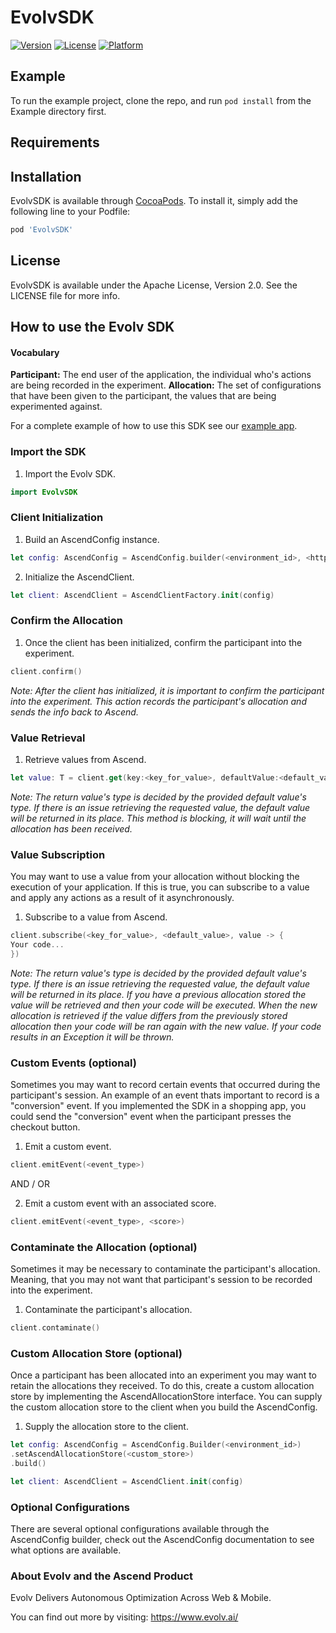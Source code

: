 # EvolvSDK
[![Version](https://img.shields.io/cocoapods/v/EvolvSDK.svg?style=flat)](https://cocoapods.org/pods/EvolvSDK)
[![License](https://img.shields.io/cocoapods/l/EvolvSDK.svg?style=flat)](https://cocoapods.org/pods/EvolvSDK)
[![Platform](https://img.shields.io/cocoapods/p/EvolvSDK.svg?style=flat)](https://cocoapods.org/pods/EvolvSDK)

## Example

To run the example project, clone the repo, and run `pod install` from the Example directory first.

## Requirements

## Installation

EvolvSDK is available through [CocoaPods](https://cocoapods.org). To install
it, simply add the following line to your Podfile:

```ruby
pod 'EvolvSDK'
```

## License

EvolvSDK is available under the Apache License, Version 2.0. See the LICENSE file for more info.

## How to use the Evolv SDK

#### Vocabulary

**Participant:** The end user of the application, the individual who's actions are being recorded in the experiment.
**Allocation:** The set of configurations that have been given to the participant, the values that are being
experimented against.

For a complete example of how to use this SDK see our [example app](https://github.com/PhyllisWong/EvolvSDK/tree/master/Example).

### Import the SDK

1. Import the Evolv SDK.
```swift
import EvolvSDK
```


### Client Initialization

1. Build an AscendConfig instance.
```swift
let config: AscendConfig = AscendConfig.builder(<environment_id>, <http_client>).build()
```

2. Initialize the AscendClient.
```swift
let client: AscendClient = AscendClientFactory.init(config)
```

### Confirm the Allocation

1. Once the client has been initialized, confirm the participant into the experiment.
```swift
client.confirm()
```
*Note: After the client has initialized, it is important to confirm the participant into the experiment. This action
records the participant's allocation and sends the info back to Ascend.*

### Value Retrieval

1. Retrieve values from Ascend.
```swift
let value: T = client.get(key:<key_for_value>, defaultValue:<default_value>)
```

*Note: The return value's type is decided by the provided default value's type. If there is an issue retrieving the
requested value, the default value will be returned in its place. This method is blocking, it will wait until the
allocation has been received.*

### Value Subscription

You may want to use a value from your allocation without blocking the execution of your application. If this is true, you can
subscribe to a value and apply any actions as a result of it asynchronously.

1. Subscribe to a value from Ascend.
```swift
client.subscribe(<key_for_value>, <default_value>, value -> {
Your code...
})
```

*Note: The return value's type is decided by the provided default value's type. If there is an issue retrieving the
requested value, the default value will be returned in its place. If you have a previous allocation stored the 
value will be retrieved and then your code will be executed. When the new allocation is retrieved if the value
differs from the previously stored allocation then your code will be ran again with the new value. If your code 
results in an Exception it will be thrown.*

### Custom Events (optional)

Sometimes you may want to record certain events that occurred during the participant's session. An example of an event
thats important to record is a "conversion" event. If you implemented the SDK in a shopping app, you could send the
"conversion" event when the participant presses the checkout button.

1. Emit a custom event.
```swift
client.emitEvent(<event_type>)
```

AND / OR

2. Emit a custom event with an associated score.
```swift
client.emitEvent(<event_type>, <score>)
```

### Contaminate the Allocation (optional)

Sometimes it may be necessary to contaminate the participant's allocation. Meaning, that you may not want that participant's session to be recorded into the experiment.

1. Contaminate the participant's allocation.
```swift
client.contaminate()
```    

### Custom Allocation Store (optional)

Once a participant has been allocated into an experiment you may want to retain the allocations they received. To do this, create a custom allocation store by implementing the AscendAllocationStore interface. You can supply the
custom allocation store to the client when you build the AscendConfig.

1. Supply the allocation store to the client.
```swift
let config: AscendConfig = AscendConfig.Builder(<environment_id>)
.setAscendAllocationStore(<custom_store>)
.build()

let client: AscendClient = AscendClient.init(config)
```


### Optional Configurations

There are several optional configurations available through the AscendConfig builder, check out the AscendConfig
documentation to see what options are available.


### About Evolv and the Ascend Product

Evolv Delivers Autonomous Optimization Across Web & Mobile.

You can find out more by visiting: https://www.evolv.ai/

